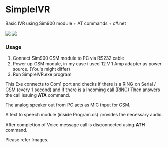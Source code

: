 SimpleIVR
=========

Basic IVR using Sim900 module + AT commands + c#.net

<img src="https://raw.github.com/debianmaster/SimpleIVR/master/Connections.jpg"/>
<img src="https://raw.github.com/debianmaster/SimpleIVR/master/Connections2.jpg"/>

<h3> Usage </h3>
<ol>
<li> Connect Sim900 GSM module to PC via RS232 cable </li>
<li> Power up GSM module, in my case i used 12 V 1 Amp adapter as power source. (You's might differ) </li>
<li> Run SimpleIVR.exe program </li>
</ol>

This Exe connects to Com1 port and checks if there is a RING on Serial / GSM (every 1 second) and if there is a Incoming call (RING)
Then answers the call issuing  <b>ATA</b>  command.

The analog speaker out from PC acts as MIC input for GSM. 

A text to speech module (inside Program.cs)   provides the necessary audio.

After completion of Voice message call is disconnected using  <b> ATH </b> command.

Please refer Images.

